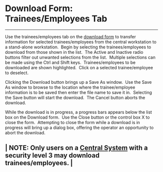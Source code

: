 # Download Form: Trainees/Employees Tab 
---

Use the  trainees/employees tab on the [download form](<7mr4.md>) to transfer information for 
selected trainees/employees from the central workstation to a stand-alone workstation.&nbsp; Begin by selecting the 
trainees/employees to download from those shown in the list.&nbsp; The Active 
and Inactive radio buttons filter out unwanted selections from the list.&nbsp; Multiple selections can be made 
using the Ctrl and Shift keys.&nbsp; 
Trainees/employees to be downloaded are shown highlighted.&nbsp; Click on a selected 
trainee/employee 
to deselect.

Clicking the Download button brings up a Save As window.&nbsp; Use the Save 
As window to browse to the location where the trainee/employee information is 
to be saved then enter the file name to save it in.&nbsp; Selecting the Save 
button will start the download.&nbsp; The Cancel button aborts the download.

While the download is in progress, a progress bars appears below the list box 
on the Download form.&nbsp; Use the Close button or the control box X to close 
the form.&nbsp; Attempting to close the form while a download is in progress 
will bring up a dialog box, offering the operator an opportunity to abort the 
download.

| **NOTE:** Only users on a [Central System](<7mls.md>) with a <br>security level 3 may download trainees/employees. |
---